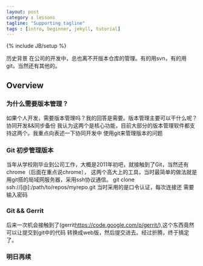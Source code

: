 ```yaml
---
layout: post
category : lessons
tagline: "Supporting tagline"
tags : [intro, beginner, jekyll, tutorial]
---
```

{% include JB/setup %}

历史背景
在公司的开发中，总也离不开版本仓库的管理。有的用svn，有的用git，当然还有其他的。

## Overview

### 为什么需要版本管理？

如果个人开发，需要版本管理吗？我的回答是需要。版本管理主要可以干什么呢？协同开发&&同步备份
我认为这两个是核心功能，目前大部分的版本管理软件都支持这两个。我重点向表述一下协同开发中
使用git来管理版本的问题

### Git 初步管理版本

当年从学校刚毕业到公司工作，大概是2011年初吧，就接触到了Git，当然还有chrome（后面在重点说chrome），
这两个高大上的工具，当时最简单的做法就是用git搭的局域网服务器，采用ssh协议通信。
git clone ssh://[<username>@]<server>:/path/to/repos/myrepo.git  当时采用的是口令认证，每次连接还
需要输入密码


### Git && Gerrit

后来一次机会接触到了(gerrit<https://code.google.com/p/gerrit/>),这个东西竟然可以让提交到git中的代码
转换成web版，然后提交进去。经过折腾，终于搞定了。

### 明日再续